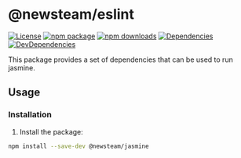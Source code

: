 # @newsteam/eslint

[![License](https://img.shields.io/npm/l/@newsteam/jasmine.svg)](https://github.com/feight/packages/blob/master/LICENSE)
[![npm package](https://img.shields.io/npm/v/@newsteam/jasmine/latest.svg)](https://www.npmjs.com/package/@newsteam/jasmine)
[![npm downloads](https://img.shields.io/npm/dm/@newsteam/jasmine.svg)](https://www.npmjs.com/package/@newsteam/jasmine)
[![Dependencies](https://img.shields.io/david/feight/packages.svg?path=jasmine)](https://david-dm.org/feight/packages?path=jasmine)
[![DevDependencies](https://img.shields.io/david/feight/packages.svg?path=jasmine)](https://david-dm.org/feight/packages?type=dev&path=jasmine)

This package provides a set of dependencies that can be used to run jasmine.

## Usage

### Installation

1. Install the package:

  ```sh
  npm install --save-dev @newsteam/jasmine
  ```
